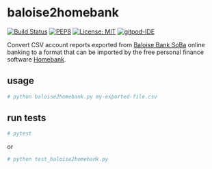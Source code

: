 baloise2homebank
================

[![Build Status](https://travis-ci.com/christiansiegel/baloise2homebank.svg?branch=master)](https://travis-ci.com/christiansiegel/baloise2homebank)
[![PEP8](https://img.shields.io/badge/code%20style-pep8-green.svg)](https://www.python.org/dev/peps/pep-0008/)
[![License: MIT](https://img.shields.io/badge/License-MIT-yellow.svg)](LICENSE.md)
[![gitpod-IDE](https://img.shields.io/badge/open--IDE-as--gitpod-blue.svg?style=flat&label=openIDE)](https://gitpod.io#https://github.com/christiansiegel/baloise2homebank)

Convert CSV account reports exported from [Baloise Bank SoBa](http://www.baloise.ch/) online banking to a format that can be imported by the free personal finance software [Homebank](http://homebank.free.fr/).

usage
-----

```bash
# python baloise2homebank.py my-exported-file.csv
```

run tests
---------

```bash
# pytest
```
or
```bash
# python test_baloise2homebank.py
```
